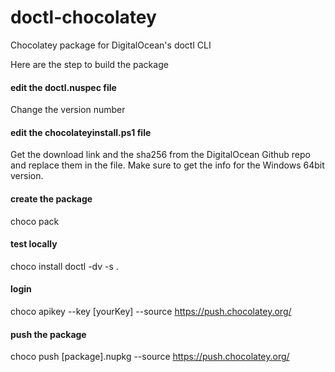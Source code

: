 # doctl-chocolatey
Chocolatey package for DigitalOcean's doctl CLI

Here are the step to build the package

#### edit the doctl.nuspec file
Change the version number

#### edit the chocolateyinstall.ps1 file
Get the download link and the sha256 from the DigitalOcean Github repo and replace them in the file.  Make sure to get the info for the Windows 64bit version.

#### create the package
choco pack

#### test locally
choco install doctl -dv -s .

#### login
choco apikey --key [yourKey] --source https://push.chocolatey.org/

#### push the package
choco push [package].nupkg --source https://push.chocolatey.org/